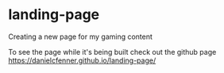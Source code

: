 # landing-page

Creating a new page for my gaming content

To see the page while it's being built check out the github page https://danielcfenner.github.io/landing-page/
